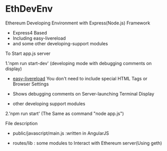 # EthDevEnv

Ethereum Developing Environment with Express(Node.js) Framework

* Express4 Based 
* Including easy-livereload
* and some other developing-support modules


To Start app.js server

1.'npm run start-dev'
 (developing mode with debugging comments on display)

* [easy-livereload](https://github.com/dai-shi/easy-livereload "easy-livereload")
	You don't need to include special HTML Tags or Browser Settings 

* Shows debugging comments on Server-launching Terminal Display
* other developing support modules

2.'npm run start'
(The Same as command "node app.js")


File description

* public/javascript/main.js  :written in AngularJS

* routes/lib  : some modules to Interact with Ethereum server(Using geth)